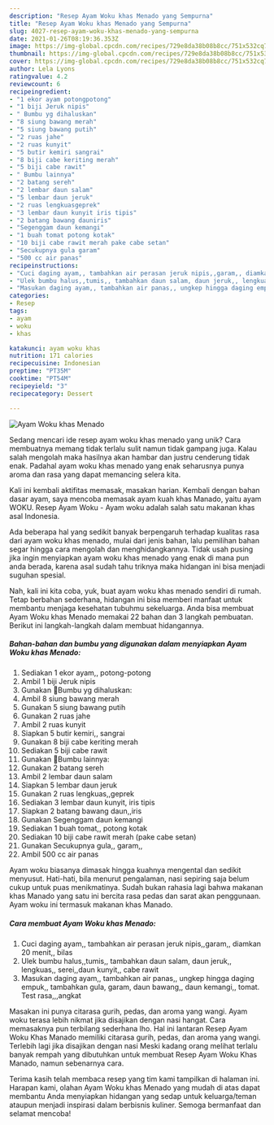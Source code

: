 ```yaml
---
description: "Resep Ayam Woku khas Menado yang Sempurna"
title: "Resep Ayam Woku khas Menado yang Sempurna"
slug: 4027-resep-ayam-woku-khas-menado-yang-sempurna
date: 2021-01-26T08:19:36.353Z
image: https://img-global.cpcdn.com/recipes/729e8da38b08b8cc/751x532cq70/ayam-woku-khas-menado-foto-resep-utama.jpg
thumbnail: https://img-global.cpcdn.com/recipes/729e8da38b08b8cc/751x532cq70/ayam-woku-khas-menado-foto-resep-utama.jpg
cover: https://img-global.cpcdn.com/recipes/729e8da38b08b8cc/751x532cq70/ayam-woku-khas-menado-foto-resep-utama.jpg
author: Lela Lyons
ratingvalue: 4.2
reviewcount: 6
recipeingredient:
- "1 ekor ayam potongpotong"
- "1 biji Jeruk nipis"
- " Bumbu yg dihaluskan"
- "8 siung bawang merah"
- "5 siung bawang putih"
- "2 ruas jahe"
- "2 ruas kunyit"
- "5 butir kemiri sangrai"
- "8 biji cabe keriting merah"
- "5 biji cabe rawit"
- " Bumbu lainnya"
- "2 batang sereh"
- "2 lembar daun salam"
- "5 lembar daun jeruk"
- "2 ruas lengkuasgeprek"
- "3 lembar daun kunyit iris tipis"
- "2 batang bawang dauniris"
- "Segenggam daun kemangi"
- "1 buah tomat potong kotak"
- "10 biji cabe rawit merah pake cabe setan"
- "Secukupnya gula garam"
- "500 cc air panas"
recipeinstructions:
- "Cuci daging ayam,, tambahkan air perasan jeruk nipis,,garam,, diamkan 20 menit,, bilas"
- "Ulek bumbu halus,,tumis,, tambahkan daun salam, daun jeruk,, lengkuas,, serei,,daun kunyit,, cabe rawit"
- "Masukan daging ayam,, tambahkan air panas,, ungkep hingga daging empuk,, tambahkan gula, garam, daun bawang,, daun kemangi,, tomat. Test rasa,,,angkat"
categories:
- Resep
tags:
- ayam
- woku
- khas

katakunci: ayam woku khas 
nutrition: 171 calories
recipecuisine: Indonesian
preptime: "PT35M"
cooktime: "PT54M"
recipeyield: "3"
recipecategory: Dessert

---
```



![Ayam Woku khas Menado](https://img-global.cpcdn.com/recipes/729e8da38b08b8cc/751x532cq70/ayam-woku-khas-menado-foto-resep-utama.jpg)

Sedang mencari ide resep ayam woku khas menado yang unik? Cara membuatnya memang tidak terlalu sulit namun tidak gampang juga. Kalau salah mengolah maka hasilnya akan hambar dan justru cenderung tidak enak. Padahal ayam woku khas menado yang enak seharusnya punya aroma dan rasa yang dapat memancing selera kita.

Kali ini kembali aktifitas memasak, masakan harian. Kembali dengan bahan dasar ayam, saya mencoba memasak ayam kuah khas Manado, yaitu ayam WOKU. Resep Ayam Woku - Ayam woku adalah salah satu makanan khas asal Indonesia.

Ada beberapa hal yang sedikit banyak berpengaruh terhadap kualitas rasa dari ayam woku khas menado, mulai dari jenis bahan, lalu pemilihan bahan segar hingga cara mengolah dan menghidangkannya. Tidak usah pusing jika ingin menyiapkan ayam woku khas menado yang enak di mana pun anda berada, karena asal sudah tahu triknya maka hidangan ini bisa menjadi suguhan spesial.


Nah, kali ini kita coba, yuk, buat ayam woku khas menado sendiri di rumah. Tetap berbahan sederhana, hidangan ini bisa memberi manfaat untuk membantu menjaga kesehatan tubuhmu sekeluarga. Anda bisa membuat Ayam Woku khas Menado memakai 22 bahan dan 3 langkah pembuatan. Berikut ini langkah-langkah dalam membuat hidangannya.

<!--inarticleads1-->

##### Bahan-bahan dan bumbu yang digunakan dalam menyiapkan Ayam Woku khas Menado:

1. Sediakan 1 ekor ayam,, potong-potong
1. Ambil 1 biji Jeruk nipis
1. Gunakan  🐣Bumbu yg dihaluskan:
1. Ambil 8 siung bawang merah
1. Gunakan 5 siung bawang putih
1. Gunakan 2 ruas jahe
1. Ambil 2 ruas kunyit
1. Siapkan 5 butir kemiri,, sangrai
1. Gunakan 8 biji cabe keriting merah
1. Sediakan 5 biji cabe rawit
1. Gunakan  🐣Bumbu lainnya:
1. Gunakan 2 batang sereh
1. Ambil 2 lembar daun salam
1. Siapkan 5 lembar daun jeruk
1. Gunakan 2 ruas lengkuas,,geprek
1. Sediakan 3 lembar daun kunyit, iris tipis
1. Siapkan 2 batang bawang daun,,iris
1. Gunakan Segenggam daun kemangi
1. Sediakan 1 buah tomat,, potong kotak
1. Sediakan 10 biji cabe rawit merah (pake cabe setan)
1. Gunakan Secukupnya gula,, garam,,
1. Ambil 500 cc air panas


Ayam woku biasanya dimasak hingga kuahnya mengental dan sedikit menyusut. Hati-hati, bila menurut pengalaman, nasi sepiring saja belum cukup untuk puas menikmatinya. Sudah bukan rahasia lagi bahwa makanan khas Manado yang satu ini bercita rasa pedas dan sarat akan penggunaan. Ayam woku ini termasuk makanan khas Manado. 

<!--inarticleads2-->

##### Cara membuat Ayam Woku khas Menado:

1. Cuci daging ayam,, tambahkan air perasan jeruk nipis,,garam,, diamkan 20 menit,, bilas
1. Ulek bumbu halus,,tumis,, tambahkan daun salam, daun jeruk,, lengkuas,, serei,,daun kunyit,, cabe rawit
1. Masukan daging ayam,, tambahkan air panas,, ungkep hingga daging empuk,, tambahkan gula, garam, daun bawang,, daun kemangi,, tomat. Test rasa,,,angkat


Masakan ini punya citarasa gurih, pedas, dan aroma yang wangi. Ayam woku terasa lebih nikmat jika disajikan dengan nasi hangat. Cara memasaknya pun terbilang sederhana lho. Hal ini lantaran Resep Ayam Woku Khas Manado memiliki citarasa gurih, pedas, dan aroma yang wangi. Terlebih lagi jika disajikan dengan nasi Meski kadang orang melihat terlalu banyak rempah yang dibutuhkan untuk membuat Resep Ayam Woku Khas Manado, namun sebenarnya cara. 

Terima kasih telah membaca resep yang tim kami tampilkan di halaman ini. Harapan kami, olahan Ayam Woku khas Menado yang mudah di atas dapat membantu Anda menyiapkan hidangan yang sedap untuk keluarga/teman ataupun menjadi inspirasi dalam berbisnis kuliner. Semoga bermanfaat dan selamat mencoba!
